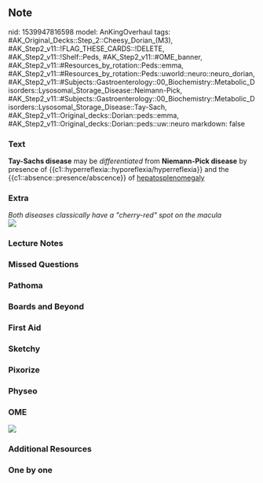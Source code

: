 ## Note
nid: 1539947816598
model: AnKingOverhaul
tags: #AK_Original_Decks::Step_2::Cheesy_Dorian_(M3), #AK_Step2_v11::!FLAG_THESE_CARDS::!DELETE, #AK_Step2_v11::!Shelf::Peds, #AK_Step2_v11::#OME_banner, #AK_Step2_v11::#Resources_by_rotation::Peds::emma, #AK_Step2_v11::#Resources_by_rotation::Peds::uworld::neuro::neuro_dorian, #AK_Step2_v11::#Subjects::Gastroenterology::00_Biochemistry::Metabolic_Disorders::Lysosomal_Storage_Disease::Neimann-Pick, #AK_Step2_v11::#Subjects::Gastroenterology::00_Biochemistry::Metabolic_Disorders::Lysosomal_Storage_Disease::Tay-Sach, #AK_Step2_v11::Original_decks::Dorian::peds::emma, #AK_Step2_v11::Original_decks::Dorian::peds::uw::neuro
markdown: false

### Text
<b>Tay-Sachs disease</b> may be <i>differentiated</i> from
<b>Niemann-Pick disease</b> by presence of
{{c1::hyperreflexia::hyporeflexia/hyperreflexia}} and the
{{c1::absence::presence/abscence}} of <u>hepatosplenomegaly</u>

### Extra
<div>
  <i>Both diseases classically have a "cherry-red" spot on the
  macula</i>
</div><img src="Niemann-Pick%20vs%20Tay-Sachs.png">

### Lecture Notes


### Missed Questions


### Pathoma


### Boards and Beyond


### First Aid


### Sketchy


### Pixorize


### Physeo


### OME
<div class="ome-widget">
  <a href="https://onlinemeded.org?ref=anki"><img src=
  "_OME_AnkiFlashcards_General_3.png"></a>
</div>

### Additional Resources


### One by one


